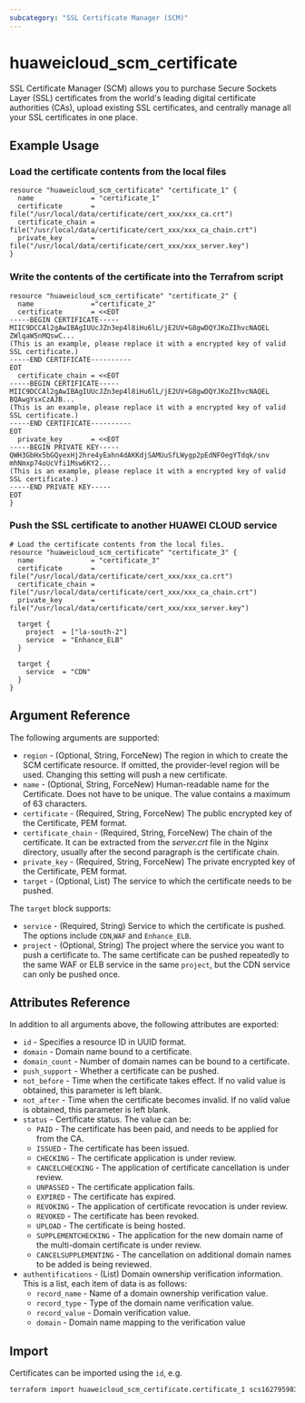 ```yaml
---
subcategory: "SSL Certificate Manager (SCM)"
---
```


# huaweicloud_scm_certificate

SSL Certificate Manager (SCM) allows you to purchase Secure Sockets Layer (SSL) certificates from 
the world's leading digital certificate authorities (CAs), upload existing SSL certificates, and 
centrally manage all your SSL certificates in one place.

## Example Usage

### Load the certificate contents from the local files
```hcl
resource "huaweicloud_scm_certificate" "certificate_1" {
  name              = "certificate_1"
  certificate       = file("/usr/local/data/certificate/cert_xxx/xxx_ca.crt")
  certificate_chain = file("/usr/local/data/certificate/cert_xxx/xxx_ca_chain.crt")
  private_key       = file("/usr/local/data/certificate/cert_xxx/xxx_server.key")
}
```
### Write the contents of the certificate into the Terrafrom script
```hcl
resource "huaweicloud_scm_certificate" "certificate_2" {
  name              ="certificate_2"
  certificate       = <<EOT
-----BEGIN CERTIFICATE-----
MIIC9DCCAl2gAwIBAgIUUcJZn3ep4l8iHu6lL/jE2UV+G8gwDQYJKoZIhvcNAQEL
ZWlqaW5nMQswC...
(This is an example, please replace it with a encrypted key of valid SSL certificate.) 
-----END CERTIFICATE----------
EOT
  certificate_chain = <<EOT
-----BEGIN CERTIFICATE-----
MIIC9DCCAl2gAwIBAgIUUcJZn3ep4l8iHu6lL/jE2UV+G8gwDQYJKoZIhvcNAQEL
BQAwgYsxCzAJB...
(This is an example, please replace it with a encrypted key of valid SSL certificate.) 
-----END CERTIFICATE----------
EOT
  private_key       = <<EOT
-----BEGIN PRIVATE KEY-----
QWH3GbHx5bGQyexHj2hre4yEahn4dAKKdjSAMUuSfLWygp2pEdNFOegYTdqk/snv
mhNmxp74oUcVfi1Msw6KY2...
(This is an example, please replace it with a encrypted key of valid SSL certificate.) 
-----END PRIVATE KEY-----
EOT
}
```

### Push the SSL certificate to another HUAWEI CLOUD service

```hcl
# Load the certificate contents from the local files.
resource "huaweicloud_scm_certificate" "certificate_3" {
  name              = "certificate_3"
  certificate       = file("/usr/local/data/certificate/cert_xxx/xxx_ca.crt")
  certificate_chain = file("/usr/local/data/certificate/cert_xxx/xxx_ca_chain.crt")
  private_key       = file("/usr/local/data/certificate/cert_xxx/xxx_server.key")

  target {
    project  = ["la-south-2"]
    service  = "Enhance_ELB"
  }

  target {
    service  = "CDN"
  }
}
```
## Argument Reference

The following arguments are supported:

* `region` - (Optional, String, ForceNew) The region in which to create the SCM certificate resource.
    If omitted, the provider-level region will be used.
    Changing this setting will push a new certificate.
* `name` - (Optional, String, ForceNew) Human-readable name for the Certificate.
    Does not have to be unique. The value contains a maximum of 63 characters.
* `certificate` - (Required, String, ForceNew) The public encrypted key of the Certificate, PEM format.
* `certificate_chain` - (Required, String, ForceNew) The chain of the certificate.
    It can be extracted from the _server.crt_ file in the Nginx directory,
    usually after the second paragraph is the certificate chain.
* `private_key` - (Required, String, ForceNew) The private encrypted key of the Certificate, PEM format.
* `target` - (Optional, List) The service to which the certificate needs to be pushed.

The `target` block supports:
* `service` - (Required, String) Service to which the certificate is pushed.
  The options include `CDN`,`WAF` and `Enhance_ELB`.
* `project` - (Optional, String) The project where the service you want to push a certificate to.
  The same certificate can be pushed repeatedly to the same WAF or ELB service in the same `project`,
  but the CDN service can only be pushed once.

## Attributes Reference

In addition to all arguments above, the following attributes are exported:

* `id` - Specifies a resource ID in UUID format.
* `domain` - Domain name bound to a certificate.
* `domain_count` - Number of domain names can be bound to a certificate.
* `push_support` - Whether a certificate can be pushed.
* `not_before` - Time when the certificate takes effect. If no valid value is obtained, this parameter is left blank.
* `not_after` - Time when the certificate becomes invalid. If no valid value is obtained, this parameter is left blank.
* `status` - Certificate status. The value can be:
    + `PAID` - The certificate has been paid, and needs to be applied for from the CA.
    + `ISSUED` - The certificate has been issued.
    + `CHECKING` - The certificate application is under review.
    + `CANCELCHECKING` - The application of certificate cancellation is under review.
    + `UNPASSED` - The certificate application fails.
    + `EXPIRED` - The certificate has expired.
    + `REVOKING` - The application of certificate revocation is under review.
    + `REVOKED` - The certificate has been revoked.
    + `UPLOAD` - The certificate is being hosted.
    + `SUPPLEMENTCHECKING` - The application for the new domain name of the multi-domain certificate is under review.
    + `CANCELSUPPLEMENTING` - The cancellation on additional domain names to be added is being reviewed.
* `authentifications` - (List) Domain ownership verification information.
    This is a list, each item of data is as follows:
    + `record_name` - Name of a domain ownership verification value.
    + `record_type` - Type of the domain name verification value.
    + `record_value` - Domain verification value.
    + `domain` - Domain name mapping to the verification value

## Import

Certificates can be imported using the `id`, e.g.

```sh
terraform import huaweicloud_scm_certificate.certificate_1 scs1627959834994
```

